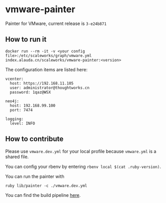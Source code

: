 # vmware-painter

Painter for VMware, current release is `3-e24b871`

## How to run it

    docker run --rm -it -v <your config file>:/etc/scaleworks/graph/vmware.yml index.alauda.cn/scaleworks/vmware-painter:<version>


The configuration items are listed here:


    vcenter:
      host: https://192.168.11.105
      user: administrator@thoughtworks.cn
      password: 1qaz@WSX

    neo4j:
      host: 192.168.99.100
      port: 7474
    
    logging:
      level: INFO  
      
## How to contribute

Please use `vmware.dev.yml` for your local profile because `vmware.yml` is a shared file.

You can config your rbenv by entering `rbenv local $(cat .ruby-version)`.  

You can run the painter with 

    ruby lib/painter -c ./vmware.dev.yml

You can find the build pipeline [here](https://10.202.128.140:8154/go/tab/pipeline/history/vmware-painter-build).

